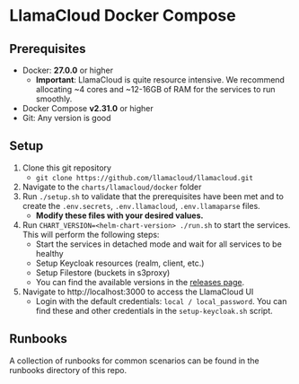 # LlamaCloud Docker Compose

## Prerequisites

- Docker: **27.0.0** or higher
    - **Important**: LlamaCloud is quite resource intensive. We recommend allocating ~4 cores and ~12-16GB of RAM for the services to run smoothly.
- Docker Compose **v2.31.0** or higher
- Git: Any version is good

## Setup

1. Clone this git repository
    - `git clone https://github.com/llamacloud/llamacloud.git`
2. Navigate to the `charts/llamacloud/docker` folder
3. Run `./setup.sh` to validate that the prerequisites have been met and to create the `.env.secrets`, `.env.llamacloud`, `.env.llamaparse` files.
    - **Modify these files with your desired values.**
4. Run `CHART_VERSION=<helm-chart-version> ./run.sh` to start the services. This will perform the following steps:
    - Start the services in detached mode and wait for all services to be healthy
    - Setup Keycloak resources (realm, client, etc.)
    - Setup Filestore (buckets in s3proxy)
    - You can find the available versions in the [releases page](https://github.com/llamacloud/llamacloud/releases).
5. Navigate to http://localhost:3000 to access the LlamaCloud UI
    - Login with the default credentials: `local / local_password`. You can find these and other credentials in the `setup-keycloak.sh` script.

## Runbooks
A collection of runbooks for common scenarios can be found in the runbooks directory of this repo.
